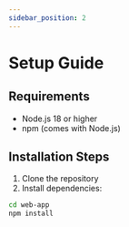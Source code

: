 ```yaml
---
sidebar_position: 2
---
```


# Setup Guide

## Requirements
- Node.js 18 or higher
- npm (comes with Node.js)

## Installation Steps

1. Clone the repository
2. Install dependencies:
```bash
cd web-app
npm install
```
